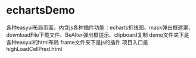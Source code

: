 # echartsDemo
各种easyui布局页面，内含js各种插件功能：echarts折线图、mask弹出框遮罩、downloadFile下载文件、BeAlter弹出框提示、clipboard复制
demo文件夹下是各种easyui的html布局
frame文件夹下是js的插件
项目入口是 highLoadCellPred.html
